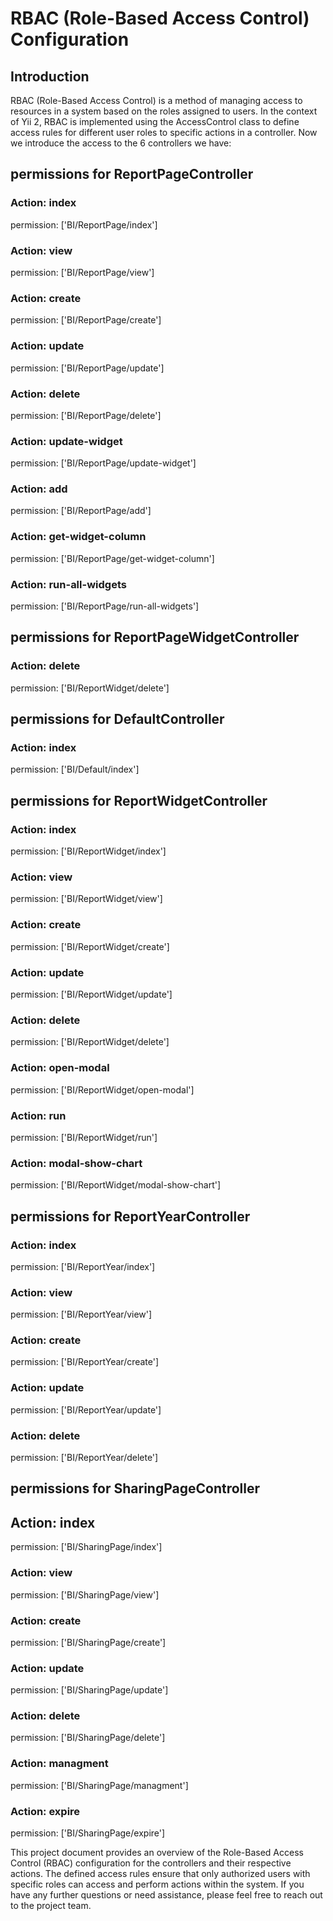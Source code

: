 # RBAC (Role-Based Access Control) Configuration

## Introduction

RBAC (Role-Based Access Control) is a method of managing access to resources in a system based on the roles assigned to
users. In the context of Yii 2, RBAC is implemented using the AccessControl class to define access rules for different
user roles to specific actions in a controller.
Now we introduce the access to the 6 controllers we have:

## permissions  for ReportPageController

### Action: index
permission: ['BI/ReportPage/index']
### Action: view
permission: ['BI/ReportPage/view']
### Action: create
permission: ['BI/ReportPage/create']
### Action: update
permission: ['BI/ReportPage/update']
### Action: delete
permission: ['BI/ReportPage/delete']
### Action: update-widget
permission: ['BI/ReportPage/update-widget']
### Action: add
permission: ['BI/ReportPage/add']
### Action: get-widget-column
permission: ['BI/ReportPage/get-widget-column']
### Action: run-all-widgets
permission: ['BI/ReportPage/run-all-widgets']


## permissions for ReportPageWidgetController
### Action: delete
permission: ['BI/ReportWidget/delete']


## permissions for DefaultController
### Action: index
permission: ['BI/Default/index']


## permissions for ReportWidgetController
### Action: index
permission: ['BI/ReportWidget/index']
### Action: view
permission: ['BI/ReportWidget/view']
### Action: create
permission: ['BI/ReportWidget/create']
### Action: update
permission: ['BI/ReportWidget/update']
### Action: delete
permission: ['BI/ReportWidget/delete']
### Action: open-modal
permission: ['BI/ReportWidget/open-modal']
### Action: run
permission: ['BI/ReportWidget/run']
### Action: modal-show-chart
permission: ['BI/ReportWidget/modal-show-chart']



## permissions for ReportYearController
### Action: index
permission: ['BI/ReportYear/index']
### Action: view
permission: ['BI/ReportYear/view']
### Action: create
permission: ['BI/ReportYear/create']
### Action: update
permission: ['BI/ReportYear/update']
### Action: delete
permission: ['BI/ReportYear/delete']



## permissions for SharingPageController
## Action: index
permission: ['BI/SharingPage/index']
### Action: view
permission: ['BI/SharingPage/view']
### Action: create
permission: ['BI/SharingPage/create']
### Action: update
permission: ['BI/SharingPage/update']
### Action: delete
permission: ['BI/SharingPage/delete']
### Action: managment
permission: ['BI/SharingPage/managment']
### Action: expire
permission: ['BI/SharingPage/expire']

This project document provides an overview of the Role-Based Access Control (RBAC) configuration for the controllers and
their respective actions. The defined access rules ensure that only authorized users with specific roles can access and
perform actions within the system. If you have any further questions or need assistance, please feel free to reach out
to the project team.

